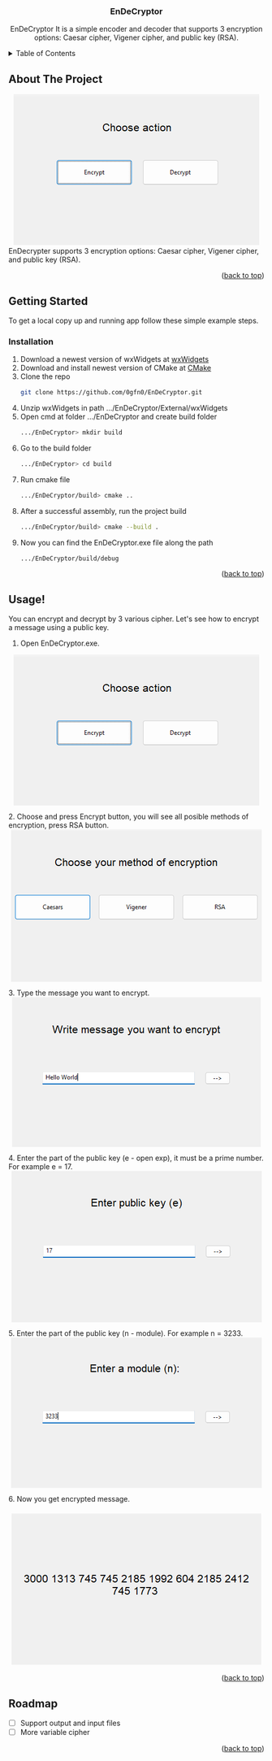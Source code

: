<!-- Improved compatibility of back to top link: See: https://github.com/othneildrew/Best-README-Template/pull/73 -->
<a id="readme-top"></a>
<!--
*** Thanks for checking out the Best-README-Template. If you have a suggestion
*** that would make this better, please fork the repo and create a pull request
*** or simply open an issue with the tag "enhancement".
*** Don't forget to give the project a star!
*** Thanks again! Now go create something AMAZING! :D
-->



<!-- PROJECT SHIELDS -->
<!--
*** I'm using markdown "reference style" links for readability.
*** Reference links are enclosed in brackets [ ] instead of parentheses ( ).
*** See the bottom of this document for the declaration of the reference variables
*** for contributors-url, forks-url, etc. This is an optional, concise syntax you may use.
*** https://www.markdownguide.org/basic-syntax/#reference-style-links
-->

<!-- PROJECT LOGO
<br />
<div align="center">
  <a href="https://github.com/0gfn0/EnDeCryptor">
    <img src="images/logo.png" alt="Logo" width="80" height="80">
 </a>
-->
<h3 align="center">EnDeCryptor</h3>
  <p align="center">
    EnDeCryptor It is a simple encoder and decoder that supports 3 encryption options: Caesar cipher, Vigener cipher, and public key (RSA).
</div>



<!-- TABLE OF CONTENTS -->
<details>
  <summary>Table of Contents</summary>
  <ol>
    <li>
      <a href="#about-the-project">About The Project</a>
    </li>
    <li>
      <a href="#getting-started">Getting Started</a>
      <ul>
        <li><a href="#prerequisites">Prerequisites</a></li>
        <li><a href="#installation">Installation</a></li>
      </ul>
    </li>
    <li><a href="#usage">Usage</a></li>
    <li><a href="#roadmap">Roadmap</a></li>
  </ol>
</details>

<!-- ABOUT THE PROJECT -->
## About The Project
<div align="center">
  <img src="Assets/image1.png" alt="MainMenu-screenshot">
</div>
EnDecrypter supports 3 encryption options: Caesar cipher, Vigener cipher, and public key (RSA).

<p align="right">(<a href="#readme-top">back to top</a>)</p>

<!-- GETTING STARTED -->
## Getting Started

To get a local copy up and running app follow these simple example steps.

### Installation

1. Download a newest version of wxWidgets at [wxWidgets](https://www.wxwidgets.org/downloads/)
2. Download and install newest version of CMake at [CMake](https://cmake.org/download/)
3. Clone the repo
   ```sh
   git clone https://github.com/0gfn0/EnDeCryptor.git
   ```
4. Unzip wxWidgets in path .../EnDeCryptor/External/wxWidgets
5. Open cmd at folder .../EnDeCryptor and create build folder
   ```sh
   .../EnDeCryptor> mkdir build
   ```
6. Go to the build folder
   ```sh
   .../EnDeCryptor> cd build
   ```
7. Run cmake file
   ```sh
   .../EnDeCryptor/build> cmake ..
   ```
8. After a successful assembly, run the project build
   ```sh
   .../EnDeCryptor/build> cmake --build .
   ```
9. Now you can find the EnDeCryptor.exe file along the path
   ```sh
   .../EnDeCryptor/build/debug
   ```

<p align="right">(<a href="#readme-top">back to top</a>)</p>

<!-- USAGE EXAMPLES -->
## Usage!

You can encrypt and decrypt by 3 various cipher. Let's see how to encrypt a message using a public key.
1. Open EnDeCryptor.exe. 
<div align="center">
    <img src="Assets/image1.png" alt="MainMenu-screenshot"  style="margin-bottom: 10px;"  style="margin-top: 20px;">
</div>
2. Choose and press Encrypt button, you will see all posible methods of encryption, press RSA button.
<div align="center">
    <img src="Assets/image2.png" alt="OptionMenu-screenshot" style="margin-bottom: 10px;"  style="margin-top: 20px;">
</div>
3. Type the message you want to encrypt. 
<div align="center">
    <img src="Assets/image3.png" alt="RSA-Text-screenshot" style="margin-bottom: 10px;"  style="margin-top: 20px;">
</div>
4. Enter the part of the public key (e - open exp), it must be a prime number. For example e = 17. 
<div align="center">
    <img src="Assets/image4.png" alt="Enumber-screenshot" style="margin-bottom: 10px;"  style="margin-top: 20px;">
</div>
5. Enter the part of the public key (n - module). For example n = 3233.
<div align="center">
    <img src="Assets/image5.png" alt="Nnumber-screenshot" style="margin-bottom: 10px;"  style="margin-top: 20px;">
</div>
6. Now you get encrypted message.
<div align="center">
    <img src="Assets/image6.png" alt="Message-screenshot" style="margin-top: 20px;">
</div>

<p align="right">(<a href="#readme-top">back to top</a>)</p>



<!-- ROADMAP -->
## Roadmap

- [ ] Support output and input files
- [ ] More variable cipher

<p align="right">(<a href="#readme-top">back to top</a>)</p>


